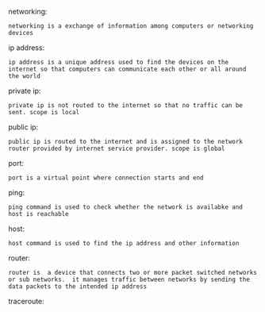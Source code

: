 networking:

    networking is a exchange of information among computers or networking devices
    
ip address:

    ip address is a unique address used to find the devices on the internet so that computers can communicate each other or all around the world
    
 private ip:
 
    private ip is not routed to the internet so that no traffic can be sent. scope is local 
    
public ip:

    public ip is routed to the internet and is assigned to the network router provided by internet service provider. scope is global
    
port:

    port is a virtual point where connection starts and end
    
ping:

    ping command is used to check whether the network is availabke and host is reachable
    
host:

    host command is used to find the ip address and other information
    
router:

    router is  a device that connects two or more packet switched networks or sub networks.  it manages traffic between networks by sending the data packets to the intended ip address
    
traceroute:

    
    
